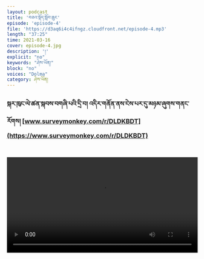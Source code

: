 ```yaml
---
layout: podcast
title: 'བཅའ་སྡོད་སློབ་ཆུང'
episode: 'episode-4'
file: 'https://d3aq6i4c4ifngz.cloudfront.net/episode-4.mp3'
length: "37:25"
time: 2021-03-16
cover: episode-4.jpg
description: '།'
explicit: "no" 
keywords: "ཤེས་ཡོན།"
block: "no" 
voices: "Dolma"
category: ཤེས་ཡོན།
---
```


### སྐར་ཁུང་ལེ་ཚན་སྐབས་བགཞི་པའི་དྲི་བ། འདིར་གནོན་ནས་ངེས་པར་དུ་མཉམ་ཞུགས་གནང་རོགས། [www.surveymonkey.com/r/DLDKBDT](https://www.surveymonkey.com/r/DLDKBDT)

<br>

<video type="video/mp4" width="100%" src="http://melhong.s3.amazonaws.com/wp-content/uploads/2018/12/31080326/Boarding-School-Amdo11.mp4" controls ></video>
